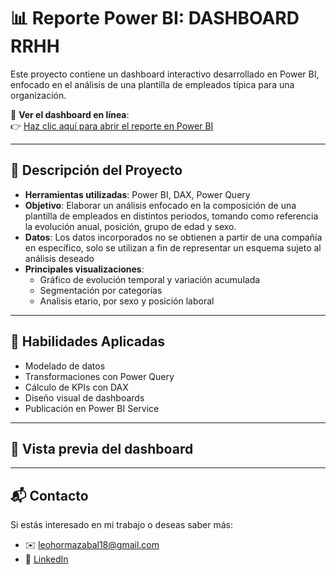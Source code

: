 # 📊 Reporte Power BI: DASHBOARD RRHH

Este proyecto contiene un dashboard interactivo desarrollado en Power BI, enfocado en el análisis de una plantilla de empleados típica para una organización.

🔗 **Ver el dashboard en línea**:  
👉 [Haz clic aquí para abrir el reporte en Power BI](https://app.powerbi.com/view?r=eyJrIjoiZGU3MjdmM2YtOTM0YS00ODdjLThhNDYtMzEyZTJhYzAxMjcwIiwidCI6ImZhYWIyZWQzLTBkYjYtNGU1NS05N2YyLWU5NTZhNzQ5NTU4NyIsImMiOjR9)

---

## 📌 Descripción del Proyecto

- **Herramientas utilizadas**: Power BI, DAX, Power Query  
- **Objetivo**: Elaborar un análisis enfocado en la composición de una plantilla de empleados en distintos periodos, tomando como referencia la evolución anual, posición, grupo de edad y sexo.  
- **Datos**: Los datos incorporados no se obtienen a partir de una compañía en específico, solo se utilizan a fin de representar un esquema sujeto al análisis deseado  
- **Principales visualizaciones**:  
  - Gráfico de evolución temporal y variación acumulada
  - Segmentación por categorías
  - Analisis etario, por sexo y posición laboral

---

## 🧠 Habilidades Aplicadas

- Modelado de datos
- Transformaciones con Power Query
- Cálculo de KPIs con DAX
- Diseño visual de dashboards
- Publicación en Power BI Service

---

## 📸 Vista previa del dashboard



---

## 📬 Contacto

Si estás interesado en mi trabajo o deseas saber más:
- ✉️ [leohormazabal18@gmail.com](mailto:leohormazabal18@gmail.com)
- 💼 [LinkedIn](https://www.linkedin.com/in/leonardo-hormazábal-osorio-b68904178/)

